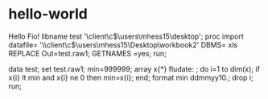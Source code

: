 # hello-world
Hello Fio!
libname test '\\client\c$\users\mhess15\desktop'; 
proc import 
	datafile= '\\client\c$\users\mhess15\Desktop\workbook2' 
	DBMS= xls
	REPLACE
	Out=test.raw1;
	GETNAMES =yes;
	run;
  
data test;
 set test.raw1;
 min=999999;
array x{*} fludate: ;
do i=1 to dim(x);
if x{i} lt min  and x{i} ne 0 then min=x{i};
end;
format min ddmmyy10.;
drop i;
run;
